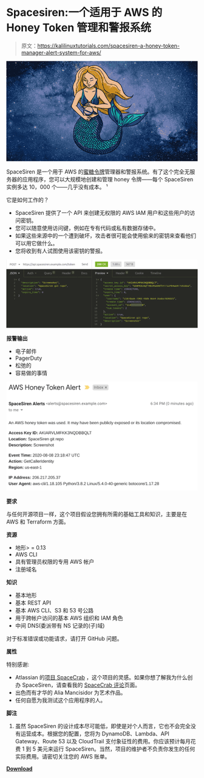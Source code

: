 # Spacesiren:一个适用于 AWS 的 Honey Token 管理和警报系统

> 原文：<https://kalilinuxtutorials.com/spacesiren-a-honey-token-manager-alert-system-for-aws/>

[![Spacesiren : A Honey Token Manager & Alert System For AWS](img/a24ce816954cfc3e00c027caefec6d6b.png "Spacesiren : A Honey Token Manager & Alert System For AWS")](https://1.bp.blogspot.com/-t02bHUrKWbo/X1MFJ3T8lvI/AAAAAAAAHeY/TISqAdJOpcAxWQfaDFM1shaihSrQTjaEACLcBGAsYHQ/s728/SpaceSiren%25281%2529.png)

SpaceSiren 是一个用于 AWS 的[蜜糖令牌](https://en.wikipedia.org/wiki/Honeypot_(computing))管理器和警报系统。有了这个完全无服务器的应用程序，您可以大规模地创建和管理 honey 令牌——每个 SpaceSiren 实例多达 10，000 个——几乎没有成本。 ¹

它是如何工作的？

*   SpaceSiren 提供了一个 API 来创建无权限的 AWS IAM 用户和这些用户的访问密钥。
*   您可以随意使用访问键，例如在专有代码或私有数据存储中。
*   如果这些来源中的一个遭到破坏，攻击者很可能会使用偷来的密钥来查看他们可以用它做什么。
*   您将收到有人试图使用该密钥的警报。

![](img/d975ba4b995a1dba3c75d72edbec97e6.png)

**报警输出**

*   电子邮件
*   PagerDuty
*   松弛的
*   容易做的事情

![](img/7854c0e843207ad418f1e7320fef73c7.png)

**要求**

与任何开源项目一样，这个项目假设您拥有所需的基础工具和知识，主要是在 AWS 和 Terraform 方面。

**资源**

*   地形> = 0.13
*   AWS CLI
*   具有管理员权限的专用 AWS 帐户
*   注册域名

**知识**

*   基本地形
*   基本 REST API
*   基本 AWS CLI、S3 和 53 号公路
*   用于跨帐户访问的基本 AWS 组织和 IAM 角色
*   中间 DNS(委派带有 NS 记录的(子)域)

对于标准错误或功能请求，请打开 GitHub 问题。

**属性**

特别感谢:

*   Atlassian 的[项目 SpaceCrab](https://bitbucket.org/asecurityteam/spacecrab) ，这个项目的灵感。如果你想了解我为什么创办 SpaceSiren，请查看我的 [SpaceCrab 评论](https://github.com/spacesiren/spacesiren/blob/master/docs/spacecrab.md)页面。
*   出色而有才华的 Alia Mancisidor 为艺术作品。
*   任何自愿为我测试这个应用程序的人。

**脚注**

1.  虽然 SpaceSiren 的设计成本尽可能低，即使是对个人而言，它也不会完全没有运营成本。根据您的配置，您将为 DynamoDB、Lambda、API Gateway、Route 53 以及 CloudTrail 支付象征性的费用。你应该预计每月花费 1 到 5 美元来运行 SpaceSiren。当然，项目的维护者不负责你发生的任何实际费用。请密切关注您的 AWS 账单。

[**Download**](https://github.com/spacesiren/spacesiren)